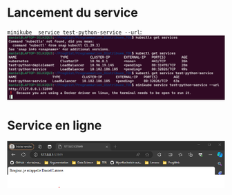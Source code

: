 # Lancement du service

`minikube  service test-python-service --url`:
![assest](assets/result.png)


# Service en ligne
![assest](assets/deploiement.png)
